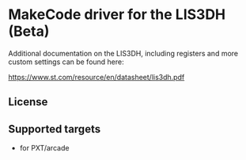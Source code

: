 # MakeCode driver for the LIS3DH (Beta)

Additional documentation on the LIS3DH, including registers and more custom settings can be found here:

https://www.st.com/resource/en/datasheet/lis3dh.pdf

## License



## Supported targets

* for PXT/arcade
